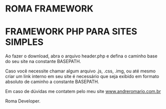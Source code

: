 # ROMA FRAMEWORK
# FRAMEWORK PHP PARA SITES SIMPLES

Ao fazer o download, abra o arquivo header.php e defina o caminho base do seu site na constante BASEPATH.

Caso você necessite chamar algum arquivo .js, .css, .img, ou até mesmo criar um link interno em seu site é necessário que 
seja exibido em formato absoluto de caminho a constante BASEPATH.

Em caso de dúvidas me contatem pelo meu site <a href="http://www.andreromario.com.br/" target="_blank">www.andreromario.com.br</a>

Roma Developer.